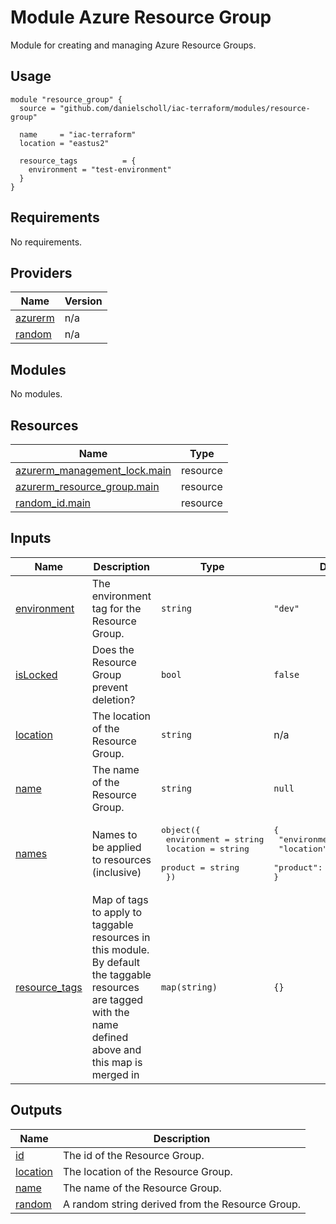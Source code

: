 # Module Azure Resource Group

Module for creating and managing Azure Resource Groups.

## Usage

```
module "resource_group" {
  source = "github.com/danielscholl/iac-terraform/modules/resource-group"

  name     = "iac-terraform"
  location = "eastus2"

  resource_tags          = {
    environment = "test-environment"
  } 
}
```

<!--- BEGIN_TF_DOCS --->
## Requirements

No requirements.

## Providers

| Name | Version |
|------|---------|
| <a name="provider_azurerm"></a> [azurerm](#provider\_azurerm) | n/a |
| <a name="provider_random"></a> [random](#provider\_random) | n/a |

## Modules

No modules.

## Resources

| Name | Type |
|------|------|
| [azurerm_management_lock.main](https://registry.terraform.io/providers/hashicorp/azurerm/latest/docs/resources/management_lock) | resource |
| [azurerm_resource_group.main](https://registry.terraform.io/providers/hashicorp/azurerm/latest/docs/resources/resource_group) | resource |
| [random_id.main](https://registry.terraform.io/providers/hashicorp/random/latest/docs/resources/id) | resource |

## Inputs

| Name | Description | Type | Default | Required |
|------|-------------|------|---------|:--------:|
| <a name="input_environment"></a> [environment](#input\_environment) | The environment tag for the Resource Group. | `string` | `"dev"` | no |
| <a name="input_isLocked"></a> [isLocked](#input\_isLocked) | Does the Resource Group prevent deletion? | `bool` | `false` | no |
| <a name="input_location"></a> [location](#input\_location) | The location of the Resource Group. | `string` | n/a | yes |
| <a name="input_name"></a> [name](#input\_name) | The name of the Resource Group. | `string` | `null` | no |
| <a name="input_names"></a> [names](#input\_names) | Names to be applied to resources (inclusive) | <pre>object({<br>    environment    = string<br>    location       = string<br>    product        = string<br>  })</pre> | <pre>{<br>  "environment": "sandbox",<br>  "location": "eastus2",<br>  "product": "iac"<br>}</pre> | no |
| <a name="input_resource_tags"></a> [resource\_tags](#input\_resource\_tags) | Map of tags to apply to taggable resources in this module.  By default the taggable resources are tagged with the name defined above and this map is merged in | `map(string)` | `{}` | no |

## Outputs

| Name | Description |
|------|-------------|
| <a name="output_id"></a> [id](#output\_id) | The id of the Resource Group. |
| <a name="output_location"></a> [location](#output\_location) | The location of the Resource Group. |
| <a name="output_name"></a> [name](#output\_name) | The name of the Resource Group. |
| <a name="output_random"></a> [random](#output\_random) | A random string derived from the Resource Group. |

<!--- END_TF_DOCS --->